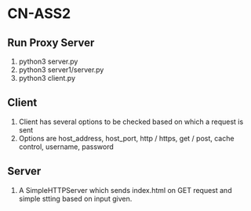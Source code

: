 # CN-ASS2

## Run Proxy Server
1. python3 server.py
2. python3 server1/server.py
3. python3 client.py

## Client
1. Client has several options to be checked based on which a request is sent
2. Options are host_address, host_port, http / https, get / post, cache control, username, password

## Server
1. A SimpleHTTPServer which sends index.html on GET request and simple stting based on input given.
